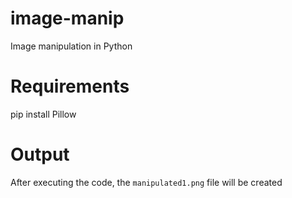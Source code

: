 # image-manip
Image manipulation in Python

# Requirements
pip install Pillow

# Output
After executing the code, the `manipulated1.png` file will be created